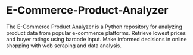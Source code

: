 # E-Commerce-Product-Analyzer
The E-Commerce Product Analyzer is a Python repository for analyzing product data from popular e-commerce platforms. Retrieve lowest prices and buyer ratings using barcode input. Make informed decisions in online shopping with web scraping and data analysis.
